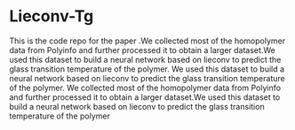# Lieconv-Tg
This is the code repo for the paper .We collected most of the homopolymer data from Polyinfo and further processed it to obtain a larger dataset.We used this dataset to build a neural network based on lieconv to predict the glass transition temperature of the polymer. We used this dataset to build a neural network based on lieconv to predict the glass transition temperature of the polymer. We collected most of the homopolymer data from Polyinfo and further processed it to obtain a larger dataset.We used this dataset to build a neural network based on lieconv to predict the glass transition temperature of the polymer
